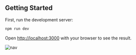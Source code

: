 

## Getting Started

First, run the development server:

```bash
npm run dev
```

Open [http://localhost:3000](http://localhost:3000) with your browser to see the result.

![nav](https://user-images.githubusercontent.com/90218986/170916375-64d06543-dca8-40fb-a12e-e2aa6094cd95.PNG)
